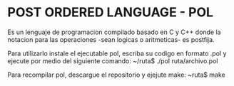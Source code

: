 # POST ORDERED LANGUAGE - POL
Es un lenguaje de programacion compilado basado en C y C++ donde la notacion para las operaciones -sean logicas o aritmeticas- es postfija.

Para utilizarlo instale el ejecutable pol, escriba su codigo en formato .pol y ejecute por medio del siguiente comando:
~/ruta$ ./pol ruta/archivo.pol

Para recompilar pol, descargue el repositorio y ejejute make:
~ruta$ make

